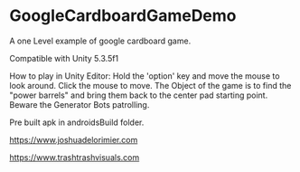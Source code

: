 # GoogleCardboardGameDemo
A one Level example of google cardboard game. 

Compatible with Unity 5.3.5f1

How to play in Unity Editor:
Hold the 'option' key and move the mouse to look around. Click the mouse to move. The Object of the game is to find the "power barrels" and bring them back to the center pad starting point. Beware the Generator Bots patrolling. 

Pre built apk in androidsBuild folder.

https://www.joshuadelorimier.com

https://www.trashtrashvisuals.com

